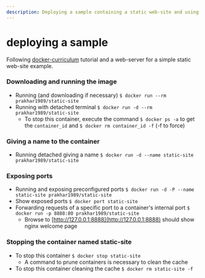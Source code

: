 ```yaml
---
description: Deploying a sample containing a static web-site and using nginx web-server
---
```


# deploying a sample

Following [docker-curriculum](https://docker-curriculum.com/) tutorial and a web-server for a simple static web-site example.

### Downloading and running the image

* Running \(and downloading if necessary\) `$ docker run --rm prakhar1989/static-site`
* Running with detached terminal `$ docker run -d --rm prakhar1989/static-site`
  * To stop this container, execute the command `$ docker ps -a` to get the `container_id` and `$ docker rm container_id -f` \(-f to force\)

### Giving a name to the container

* Running detached giving a name `$ docker run -d --name static-site prakhar1989/static-site`

### Exposing ports

* Running and exposing preconfigured ports `$ docker run -d -P --name static-site prakhar1989/static-site`
* Show exposed ports `$ docker port static-site`
* Forwarding requests of a specific port to a container's internal port `$ docker run -p 8888:80 prakhar1989/static-site`
  * Browse to [http://127.0.0.1:8888](http://127.0.0.1:8888) should show nginx welcome page

### Stopping the container named static-site

* To stop this container `$ docker stop static-site`
  * A command to prune containers is necessary to clean the cache
* To stop this container cleaning the cache `$ docker rm static-site -f`

